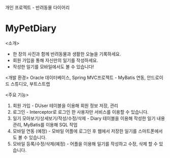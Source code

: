 개인 프로젝트 - 반려동물 다이어리

# MyPetDiary

<소개>
- 한 장의 사진과 함께 반려동물과 생활한 오늘을 기록하세요.
- 회원 가입을 통해 자신만의 일기를 작성하세요.
- 작성한 일기를 모바일에서도 볼 수 있습니다!

<개발 환경>
Oracle 데이터베이스, Spring MVC프로젝트 - MyBatis 연동, 안드로이드 스튜디오, 부트스트랩

<주요 기능>
1. 회원 가입 - DUser 테이블을 이용해 회원 정보 저장, 관리
2. 로그인 - Interceptor로 로그인 한 사용자만 서비스를 이용할 수 있습니다.
3. 일기 모아보기/상세보기/작성/수정/삭제 - Diary 테이블을 이용해 작성한 일기 내용 관리, MyBatis를 이용해 SQL 작업
4. 모바일 연동 (예정) - 모바일 어플에 로그인 후 웹에서 저장한 일기를 스마트폰에서도 볼 수 있습니다.
5. 모바일 등록/수정/삭제(예정) - 어플을 이용해 일기를 작성하고 수정, 삭제 할 수 있습니다. 






